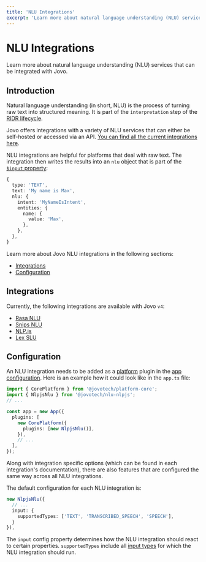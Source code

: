 ```yaml
---
title: 'NLU Integrations'
excerpt: 'Learn more about natural language understanding (NLU) services that can be integrated with Jovo.'
---
```


# NLU Integrations

Learn more about natural language understanding (NLU) services that can be integrated with Jovo.

## Introduction

Natural language understanding (in short, NLU) is the process of turning raw text into structured meaning. It is part of the `interpretation` step of the [RIDR lifecycle](./ridr-lifecycle.md).

Jovo offers integrations with a variety of NLU services that can either be self-hosted or accessed via an API. [You can find all the current integrations here](#integrations).

NLU integrations are helpful for platforms that deal with raw text. The integration then writes the results into an `nlu` object that is part of the [`$input` property](./input.md):

```typescript
{
  type: 'TEXT',
  text: 'My name is Max',
  nlu: {
    intent: 'MyNameIsIntent',
    entities: {
      name: {
        value: 'Max',
      },
    },
  },
}
```

Learn more about Jovo NLU integrations in the following sections:

- [Integrations](#integrations)
- [Configuration](#configuration)

## Integrations

Currently, the following integrations are available with Jovo `v4`:

- [Rasa NLU](https://www.jovo.tech/marketplace/nlu-rasa)
- [Snips NLU](https://www.jovo.tech/marketplace/nlu-snips)
- [NLP.js](https://www.jovo.tech/marketplace/nlu-nlpjs)
- [Lex SLU](https://www.jovo.tech/marketplace/slu-lex)

## Configuration

An NLU integration needs to be added as a [platform](./platforms.md) plugin in the [app configuration](./app-config.md). Here is an example how it could look like in the `app.ts` file:

```typescript
import { CorePlatform } from '@jovotech/platform-core';
import { NlpjsNlu } from '@jovotech/nlu-nlpjs';
// ...

const app = new App({
  plugins: [
    new CorePlatform({
      plugins: [new NlpjsNlu()],
    }),
    // ...
  ],
});
```

Along with integration specific options (which can be found in each integration's documentation), there are also features that are configured the same way across all NLU integrations.

The default configuration for each NLU integration is:

```typescript
new NlpjsNlu({
  // ...
  input: {
    supportedTypes: ['TEXT', 'TRANSCRIBED_SPEECH', 'SPEECH'],
  }
}),
```

The `input` config property determines how the NLU integration should react to certain properties. `supportedTypes` include all [input types](./input.md#input-types) for which the NLU integration should run.
